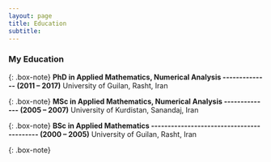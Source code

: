 ```yaml
---
layout: page
title: Education
subtitle: 
---
```



### My Education

{: .box-note}
**PhD in Applied Mathematics, Numerical Analysis -------------- (2011 – 2017)**
    University of Guilan, Rasht, Iran

{: .box-note}
**MSc in Applied Mathematics, Numerical Analysis -------------- (2005 – 2007)**
    University of Kurdistan, Sanandaj, Iran

{: .box-note}
**BSc in Applied Mathematics ------------------------------------------ (2000 – 2005)**
    University of Guilan, Rasht, Iran

{: .box-note}
